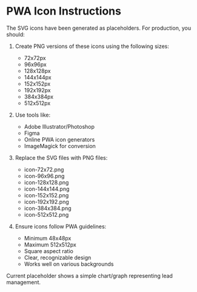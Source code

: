 # PWA Icon Instructions

The SVG icons have been generated as placeholders. For production, you should:

1. Create PNG versions of these icons using the following sizes:
   - 72x72px
   - 96x96px
   - 128x128px
   - 144x144px
   - 152x152px
   - 192x192px
   - 384x384px
   - 512x512px

2. Use tools like:
   - Adobe Illustrator/Photoshop
   - Figma
   - Online PWA icon generators
   - ImageMagick for conversion

3. Replace the SVG files with PNG files:
   - icon-72x72.png
   - icon-96x96.png
   - icon-128x128.png
   - icon-144x144.png
   - icon-152x152.png
   - icon-192x192.png
   - icon-384x384.png
   - icon-512x512.png

4. Ensure icons follow PWA guidelines:
   - Minimum 48x48px
   - Maximum 512x512px
   - Square aspect ratio
   - Clear, recognizable design
   - Works well on various backgrounds

Current placeholder shows a simple chart/graph representing lead management.
